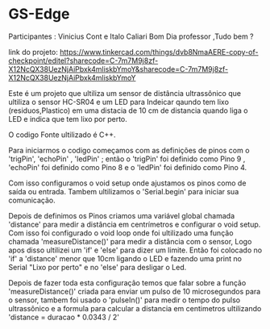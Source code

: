 # GS-Edge

Participantes : Vinicius Cont e Italo Caliari
Bom Dia professor ,Tudo bem ?

link do projeto: https://www.tinkercad.com/things/dvb8NmaAERE-copy-of-checkpoint/editel?sharecode=C-7m7M9j8zf-X12NcQX38UezNjAiPbxk4mliskbYmoY&sharecode=C-7m7M9j8zf-X12NcQX38UezNjAiPbxk4mliskbYmoY


Este é um projeto que ultiliza um sensor de distância ultrassônico que ultiliza o sensor HC-SR04 e um LED para Indeicar qaundo tem lixo (residuos,Plastico) em uma distacia de 10 cm de distancia quando liga o LED e indica que tem lixo por perto.

O codigo Fonte ultilizado é C++.

Para iniciarmos o codigo começamos com as definições de pinos com o 'trigPin', 'echoPin' , 'ledPin' ; então o 'trigPin' foi definido como Pino 9 , 'echoPin' foi definido como Pino 8 e o 'ledPin' foi definido como Pino 4.

Com isso configuramos o void setup onde ajustamos os pinos como de saída ou entrada. Tambem ultilizamos o 'Serial.begin' para iniciar sua comunicação.

Depois de definimos os Pinos criamos uma variável global chamada 'distance' para medir a distância em centrímetros e configurar o void setup.
Com isso foi configurado o void loop onde foi ultilizado uma função chamada 'measureDistance()' para medir a distância com o sensor, Logo apos disso ultilizei um 'if' e 'else' para dizer um limite. Então foi colocado no 'if' a 'distance' menor que 10cm ligando o LED e fazendo uma print no Serial "Lixo por perto" e no 'else' para desligar o Led.

Depois de fazer toda esta configuração temos que falar sobre a função 'measureDistance()' criada para enviar um pulso de 10 microsegundos para o sensor, tambem foi usado o 'pulseIn()' para medir o tempo do pulso ultrassônico e a formula para calcular a distancia em centimetros ultilizando 'distance = duracao * 0.0343 / 2'
